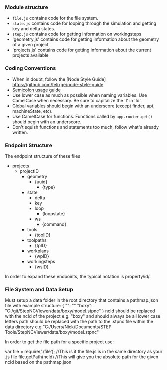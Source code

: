 
### Module structure
+ `file.js` contains code for the file system.
+ `state.js` contains code for looping through the simulation and getting key and delta states.
+ `step.js` contains code for getting information on workingsteps
+ 'geometry.js' contains code for getting information about the geometry of a given project
+ 'projects.js' contains code for getting information about the current projects available

### Coding Conventions
+ When in doubt, follow the [Node Style Guide] https://github.com/felixge/node-style-guide
+ [Semicolon usage guide](https://www.codecademy.com/blog/78)
+ Use lower case as much as possible when naming variables. Use CamelCase when necessary. Be sure to capitalize the 'I' in 'Id'.
+ Global variables should begin with an underscore (except finder, apt, machineState, etc).
+ Use CamelCase for functions. Functions called by `app.router.get()` should begin with an underscore.
+ Don't squish functions and statements too much, follow what's already written.

### Endpoint Structure
The endpoint structure of these files
+ projects
	- projectID
		* geometry
			+ {uuid}
				+ {type}
		* state
			+ delta
			+ key
			* loop
				+ {loopstate}
			* ws
				+ {command}
		* tools
			+ {toolID}
		* toolpaths
			+ {tpID}
		* workplans
			+ {wpID}
		* workingsteps
			+ {wsID}

In order to expand these endpoints, the typical notation is property/id/.

### File System and Data Setup
Must setup a data folder in the root directory that contains a pathmap.json file with example structure:
{
	"<ncId>": "<path>"
	"boxy": "C:/git/StepNCViewer/data/boxy/model.stpnc"
}
ncId should be replaced with the ncId of the project e.g. "boxy" and should always be all lower case letters
path should be replaced with the path to the .stpnc file within the data directory e.g "C:/Users/Nick/Documents/STEP Tools/StepNCViewer/data/boxy/model.stpnc"

In order to get the file path for a specific project use:

var file = require('./file'); //This is if the file.js is in the same directory as your .js file
file.getPath(ncId) //This will give you the absolute path for the given ncId based on the pathmap.json
